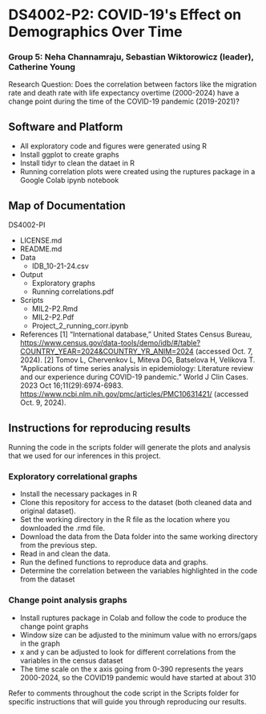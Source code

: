 # DS4002-P2: COVID-19's Effect on Demographics Over Time
### Group 5: Neha Channamraju, Sebastian Wiktorowicz (leader), Catherine Young
Research Question: Does the correlation between factors like the migration rate and death rate with life expectancy overtime (2000-2024) have a change point during the time of the COVID-19 pandemic (2019-2021)?

## Software and Platform
- All exploratory code and figures were generated using R
- Install ggplot to create graphs
- Install tidyr to clean the dataet in R
- Running correlation plots were created using the ruptures package in a Google Colab ipynb notebook

## Map of Documentation
DS4002-PI
- LICENSE.md
- README.md
- Data
  - IDB_10-21-24.csv
- Output
    - Exploratory graphs
    - Running correlations.pdf
- Scripts
    - MIL2-P2.Rmd
    - MIL2-P2.Pdf
    - Project_2_running_corr.ipynb
- References
[1] “International database,” United States Census Bureau, https://www.census.gov/data-tools/demo/idb/#/table?COUNTRY_YEAR=2024&COUNTRY_YR_ANIM=2024  (accessed Oct. 7, 2024). 
[2] Tomov L, Chervenkov L, Miteva DG, Batselova H, Velikova T. “Applications of time series analysis in epidemiology: Literature review and our experience during COVID-19 pandemic.” World J Clin Cases. 2023 Oct 16;11(29):6974-6983. https://www.ncbi.nlm.nih.gov/pmc/articles/PMC10631421/ (accessed Oct. 9, 2024).

## Instructions for reproducing results
Running the code in the scripts folder will generate the plots and analysis that we used for our inferences in this project. 

### Exploratory correlational graphs
- Install the necessary packages in R
- Clone this repository for access to the dataset (both cleaned data and original dataset).
- Set the working directory in the R file as the location where you downloaded the .rmd file.
- Download the data from the Data folder into the same working directory from the previous step.
- Read in and clean the data.
- Run the defined functions to reproduce data and graphs.
- Determine the correlation between the variables highlighted in the code from the dataset

### Change point analysis graphs
- Install ruptures package in Colab and follow the code to produce the change point graphs
- Window size can be adjusted to the minimum value with no errors/gaps in the graph
- x and y can be adjusted to look for different correlations from the variables in the census dataset
- The time scale on the x axis going from 0-390 represents the years 2000-2024, so the COVID19 pandemic would have started at about 310

Refer to comments throughout the code script in the Scripts folder for specific instructions that will guide you through reproducing our results.
